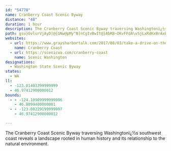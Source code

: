 ```yaml
---
id: "54778"
name: Cranberry Coast Scenic Byway
distance: "48"
duration: 1 hour
description: The Cranberry Coast Scenic Byway traversing Washingtonï¿½s southwest coast reveals a landscape rooted in human history and its relationship to the natural environment.
path: gsu}GvlurVjAyD|@{GNw@pMy^B]nCgIvBwIt@}AbRB~OKvFFdA\vSjLxRdKxBrAxB`B~BfDzA|Cj@fBlEbOX|Ab@fDD`ADfHU`r@NfMNnBxBfM`GjYhAjEt_@rkAh@~Bp@vD\dGBlf@Inx@DrIHbDN|APzAx@pDdHpRb@xAv@lDfAxGxz@`zGl@zCxArFrBlG|BxIhCbIvCdI`C`FdIzNxEhIvAvChB|EbBvG^zBjMffA`CrQjChMzI|]rBhKnAdJ|BvUn@bFvBnN`QbcAjF~YvBzMzArHbAjDjCfFtDlEtIbJ`NnNbGdGz@r@jCxApJ~CnARz\lJbDlAbBrAx@jAhA|Bn@pBh@lCIpW?ph@OnFoBzQSnDE|Y?|z@Iff@HpKXxCNfAt@zCbAdCbCrDrB~AxBz@z^lGzjA|S~Cv@|ClArC`BrB|ArD`E|ErGjM|QrAdCbBrE~@fEzMdx@pP|`A\rBh@lFHzLStjAFtHDzaAxj@aNnMsA|Ck@lKmCvSaGlkA}]xUuFhOmCnPmBlGcArBAvGj@rCUrB_@nAa@xCe@jIoB`LwBdOgDKyB
websites:
  - url: https://www.graysharbortalk.com/2017/08/03/take-a-drive-on-the-cranberry-coast-a-guided-tour/
    name: Cranberry Coast
  - url: https://scenicwa.com/cranberry-coast
    name: Scenic Washington
designations:
  - Washington State Scenic Byway
states:
  - WA
ll:
  - -123.81403399999999
  - 46.97412900000012
bounds:
  - - -124.10909999999996
    - 46.8099400000001
  - - -123.80229199999997
    - 46.97412900000012

---
```


The Cranberry Coast Scenic Byway traversing Washingtonï¿½s southwest coast reveals a landscape rooted in human history and its relationship to the natural environment.
